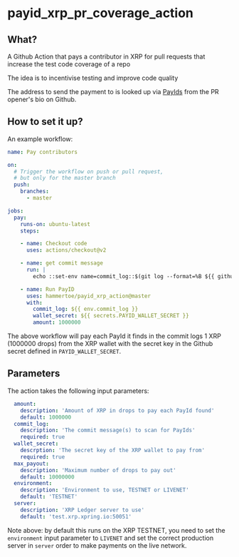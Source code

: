 # payid_xrp_pr_coverage_action

## What?
A Github Action that pays a contributor in XRP for pull requests that
increase the test code coverage of a repo

The idea is to incentivise testing and improve code quality

The address to send the payment to is looked up via [PayIds](https://payid.org/) 
from the PR opener's bio on Github.

## How to set it up?

An example workflow:

```yaml
name: Pay contributors

on:
  # Trigger the workflow on push or pull request,
  # but only for the master branch
  push:
    branches:
      - master

jobs:
  pay:
    runs-on: ubuntu-latest
    steps:

    - name: Checkout code
      uses: actions/checkout@v2

    - name: get commit message
      run: |
        echo ::set-env name=commit_log::$(git log --format=%B ${{ github.event.before }}..${{ github.event.after }})

    - name: Run PayID
      uses: hammertoe/payid_xrp_action@master
      with:
        commit_log: ${{ env.commit_log }}
        wallet_secret: ${{ secrets.PAYID_WALLET_SECRET }}
        amount: 1000000
```

The above workflow will pay each PayId it finds in the commit logs 1 XRP (1000000 drops) from the XRP
wallet with the secret key in the Github secret defined in `PAYID_WALLET_SECRET`.

## Parameters

The action takes the following input parameters:

```yaml
  amount:
    description: 'Amount of XRP in drops to pay each PayId found'
    default: 1000000
  commit_log:
    description: 'The commit message(s) to scan for PayIds'
    required: true
  wallet_secret:
    descrption: 'The secret key of the XRP wallet to pay from'
    required: true
  max_payout:
    description: 'Maximum number of drops to pay out'
    default: 10000000
  environment:
    description: 'Environment to use, TESTNET or LIVENET'
    default: 'TESTNET'
  server:
    description: 'XRP Ledger server to use'
    default: 'test.xrp.xpring.io:50051'
```

Note above: by default this runs on the XRP TESTNET, you need to set the `environment` input parameter
to `LIVENET` and set the correct production server in `server` order to make payments on the live network. 